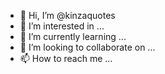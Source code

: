 - 👋 Hi, I’m @kinzaquotes
- 👀 I’m interested in ...
- 🌱 I’m currently learning ...
- 💞️ I’m looking to collaborate on ...
- 📫 How to reach me ...

<!---
kinzaquotes/kinzaquotes is a ✨ special ✨ repository because its `README.md` (this file) appears on your GitHub profile.
You can click the Preview link to take a look at your changes.
--->
